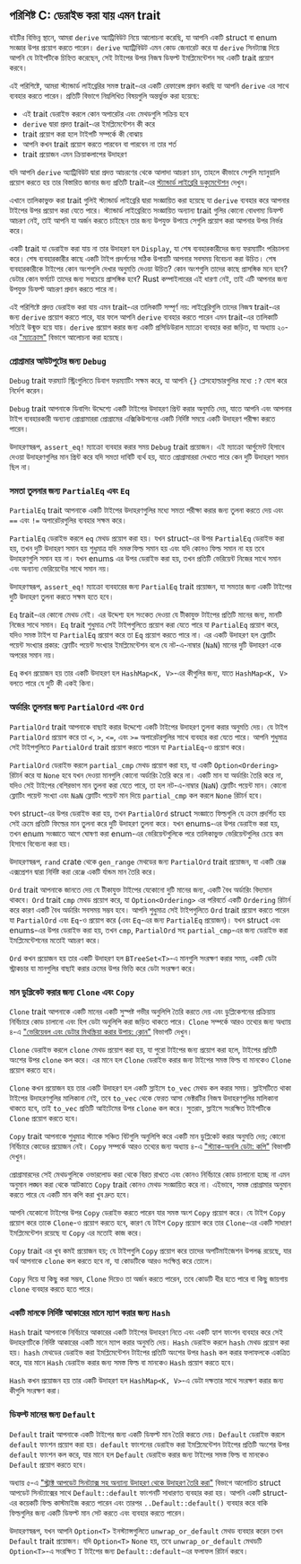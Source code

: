## পরিশিষ্ট C: ডেরাইভ করা যায় এমন trait

বইটির বিভিন্ন স্থানে, আমরা `derive` অ্যাট্রিবিউট নিয়ে আলোচনা করেছি, যা আপনি একটি struct বা enum সংজ্ঞার উপর প্রয়োগ করতে পারেন। `derive` অ্যাট্রিবিউট এমন কোড জেনারেট করে যা `derive` সিনট্যাক্স দিয়ে আপনি যে টাইপটিকে চিহ্নিত করেছেন, সেই টাইপের উপর নিজস্ব ডিফল্ট ইমপ্লিমেন্টেশন সহ একটি trait প্রয়োগ করবে।

এই পরিশিষ্টে, আমরা স্ট্যান্ডার্ড লাইব্রেরির সমস্ত trait-এর একটি রেফারেন্স প্রদান করছি যা আপনি `derive` এর সাথে ব্যবহার করতে পারেন। প্রতিটি বিভাগে নিম্নলিখিত বিষয়গুলি অন্তর্ভুক্ত করা হয়েছে:

- এই trait ডেরাইভ করলে কোন অপারেটর এবং মেথডগুলি সক্রিয় হবে
- `derive` দ্বারা প্রদত্ত trait-এর ইমপ্লিমেন্টেশন কী করে
- trait প্রয়োগ করা হলে টাইপটি সম্পর্কে কী বোঝায়
- আপনি কখন trait প্রয়োগ করতে পারবেন বা পারবেন না তার শর্ত
- trait প্রয়োজন এমন ক্রিয়াকলাপের উদাহরণ

যদি আপনি `derive` অ্যাট্রিবিউট দ্বারা প্রদত্ত আচরণের থেকে আলাদা আচরণ চান, তাহলে কীভাবে সেগুলি ম্যানুয়ালি প্রয়োগ করতে হয় তার বিস্তারিত জানার জন্য প্রতিটি trait-এর [স্ট্যান্ডার্ড লাইব্রেরি ডকুমেন্টেশন](../std/index.html) দেখুন।

এখানে তালিকাভুক্ত করা trait গুলিই স্ট্যান্ডার্ড লাইব্রেরি দ্বারা সংজ্ঞায়িত করা হয়েছে যা `derive` ব্যবহার করে আপনার টাইপের উপর প্রয়োগ করা যেতে পারে। স্ট্যান্ডার্ড লাইব্রেরিতে সংজ্ঞায়িত অন্যান্য trait গুলির কোনো বোধগম্য ডিফল্ট আচরণ নেই, তাই আপনি যা অর্জন করতে চাইছেন তার জন্য উপযুক্ত উপায়ে সেগুলি প্রয়োগ করা আপনার উপর নির্ভর করে।

একটি trait যা ডেরাইভ করা যায় না তার উদাহরণ হল `Display`, যা শেষ ব্যবহারকারীদের জন্য ফরম্যাটিং পরিচালনা করে। শেষ ব্যবহারকারীর কাছে একটি টাইপ প্রদর্শনের সঠিক উপায়টি আপনার সবসময় বিবেচনা করা উচিত। শেষ ব্যবহারকারীকে টাইপের কোন অংশগুলি দেখার অনুমতি দেওয়া উচিত? কোন অংশগুলি তাদের কাছে প্রাসঙ্গিক মনে হবে? ডেটার কোন ফর্ম্যাট তাদের জন্য সবচেয়ে প্রাসঙ্গিক হবে? Rust কম্পাইলারের এই ধারণা নেই, তাই এটি আপনার জন্য উপযুক্ত ডিফল্ট আচরণ প্রদান করতে পারে না।

এই পরিশিষ্টে প্রদত্ত ডেরাইভ করা যায় এমন trait-এর তালিকাটি সম্পূর্ণ নয়: লাইব্রেরিগুলি তাদের নিজস্ব trait-এর জন্য `derive` প্রয়োগ করতে পারে, যার ফলে আপনি `derive` ব্যবহার করতে পারেন এমন trait-এর তালিকাটি সত্যিই উন্মুক্ত হয়ে যায়। `derive` প্রয়োগ করার জন্য একটি প্রসিডিউরাল ম্যাক্রো ব্যবহার করা জড়িত, যা অধ্যায় ২০-এর ["ম্যাক্রোস"][macros] বিভাগে আলোচনা করা হয়েছে।

### প্রোগ্রামার আউটপুটের জন্য `Debug`

`Debug` trait ফরম্যাট স্ট্রিংগুলিতে ডিবাগ ফরম্যাটিং সক্ষম করে, যা আপনি `{}` প্লেসহোল্ডারগুলির মধ্যে `:?` যোগ করে নির্দেশ করেন।

`Debug` trait আপনাকে ডিবাগিং উদ্দেশ্যে একটি টাইপের উদাহরণ প্রিন্ট করার অনুমতি দেয়, যাতে আপনি এবং আপনার টাইপ ব্যবহারকারী অন্যান্য প্রোগ্রামাররা প্রোগ্রামের এক্সিকিউশনের একটি নির্দিষ্ট সময়ে একটি উদাহরণ পরীক্ষা করতে পারেন।

উদাহরণস্বরূপ, `assert_eq!` ম্যাক্রো ব্যবহার করার সময় `Debug` trait প্রয়োজন। এই ম্যাক্রো আর্গুমেন্ট হিসাবে দেওয়া উদাহরণগুলির মান প্রিন্ট করে যদি সমতা দাবিটি ব্যর্থ হয়, যাতে প্রোগ্রামাররা দেখতে পারে কেন দুটি উদাহরণ সমান ছিল না।

### সমতা তুলনার জন্য `PartialEq` এবং `Eq`

`PartialEq` trait আপনাকে একটি টাইপের উদাহরণগুলির মধ্যে সমতা পরীক্ষা করার জন্য তুলনা করতে দেয় এবং `==` এবং `!=` অপারেটরগুলির ব্যবহার সক্ষম করে।

`PartialEq` ডেরাইভ করলে `eq` মেথড প্রয়োগ করা হয়। যখন struct-এর উপর `PartialEq` ডেরাইভ করা হয়, তখন দুটি উদাহরণ সমান হয় শুধুমাত্র যদি _সমস্ত_ ফিল্ড সমান হয় এবং যদি কোনও ফিল্ড সমান না হয় তবে উদাহরণগুলি সমান হয় না। যখন enums এর উপর ডেরাইভ করা হয়, তখন প্রতিটি ভেরিয়েন্ট নিজের সাথে সমান এবং অন্যান্য ভেরিয়েন্টের সাথে সমান নয়।

উদাহরণস্বরূপ, `assert_eq!` ম্যাক্রো ব্যবহারের জন্য `PartialEq` trait প্রয়োজন, যা সমতার জন্য একটি টাইপের দুটি উদাহরণ তুলনা করতে সক্ষম হতে হবে।

`Eq` trait-এর কোনো মেথড নেই। এর উদ্দেশ্য হল সংকেত দেওয়া যে টীকাযুক্ত টাইপের প্রতিটি মানের জন্য, মানটি নিজের সাথে সমান। `Eq` trait শুধুমাত্র সেই টাইপগুলিতে প্রয়োগ করা যেতে পারে যা `PartialEq` প্রয়োগ করে, যদিও সমস্ত টাইপ যা `PartialEq` প্রয়োগ করে তা `Eq` প্রয়োগ করতে পারে না। এর একটি উদাহরণ হল ফ্লোটিং পয়েন্ট সংখ্যার প্রকার: ফ্লোটিং পয়েন্ট সংখ্যার ইমপ্লিমেন্টেশন বলে যে নট-এ-নাম্বার (`NaN`) মানের দুটি উদাহরণ একে অপরের সমান নয়।

`Eq` কখন প্রয়োজন হয় তার একটি উদাহরণ হল `HashMap<K, V>`-এর কীগুলির জন্য, যাতে `HashMap<K, V>` বলতে পারে যে দুটি কী একই কিনা।

### অর্ডারিং তুলনার জন্য `PartialOrd` এবং `Ord`

`PartialOrd` trait আপনাকে বাছাই করার উদ্দেশ্যে একটি টাইপের উদাহরণ তুলনা করার অনুমতি দেয়। যে টাইপ `PartialOrd` প্রয়োগ করে তা `<`, `>`, `<=`, এবং `>=` অপারেটরগুলির সাথে ব্যবহার করা যেতে পারে। আপনি শুধুমাত্র সেই টাইপগুলিতে `PartialOrd` trait প্রয়োগ করতে পারেন যা `PartialEq`-ও প্রয়োগ করে।

`PartialOrd` ডেরাইভ করলে `partial_cmp` মেথড প্রয়োগ করা হয়, যা একটি `Option<Ordering>` রিটার্ন করে যা `None` হবে যখন দেওয়া মানগুলি কোনো অর্ডারিং তৈরি করে না। একটি মান যা অর্ডারিং তৈরি করে না, যদিও সেই টাইপের বেশিরভাগ মান তুলনা করা যেতে পারে, তা হল নট-এ-নাম্বার (`NaN`) ফ্লোটিং পয়েন্ট মান। কোনো ফ্লোটিং পয়েন্ট সংখ্যা এবং `NaN` ফ্লোটিং পয়েন্ট মান দিয়ে `partial_cmp` কল করলে `None` রিটার্ন হবে।

যখন struct-এর উপর ডেরাইভ করা হয়, তখন `PartialOrd` struct সংজ্ঞাতে ফিল্ডগুলি যে ক্রমে প্রদর্শিত হয় সেই ক্রমে প্রতিটি ফিল্ডের মান তুলনা করে দুটি উদাহরণ তুলনা করে। যখন enums-এর উপর ডেরাইভ করা হয়, তখন enum সংজ্ঞাতে আগে ঘোষণা করা enum-এর ভেরিয়েন্টগুলিকে পরে তালিকাভুক্ত ভেরিয়েন্টগুলির চেয়ে কম হিসাবে বিবেচনা করা হয়।

উদাহরণস্বরূপ, `rand` crate থেকে `gen_range` মেথডের জন্য `PartialOrd` trait প্রয়োজন, যা একটি রেঞ্জ এক্সপ্রেশন দ্বারা নির্দিষ্ট করা রেঞ্জে একটি র্যান্ডম মান তৈরি করে।

`Ord` trait আপনাকে জানতে দেয় যে টীকাযুক্ত টাইপের যেকোনো দুটি মানের জন্য, একটি বৈধ অর্ডারিং বিদ্যমান থাকবে। `Ord` trait `cmp` মেথড প্রয়োগ করে, যা `Option<Ordering>` এর পরিবর্তে একটি `Ordering` রিটার্ন করে কারণ একটি বৈধ অর্ডারিং সবসময় সম্ভব হবে। আপনি শুধুমাত্র সেই টাইপগুলিতে `Ord` trait প্রয়োগ করতে পারেন যা `PartialOrd` এবং `Eq`-ও প্রয়োগ করে (এবং `Eq`-এর জন্য `PartialEq` প্রয়োজন)। যখন struct এবং enums-এর উপর ডেরাইভ করা হয়, তখন `cmp`, `PartialOrd` সহ `partial_cmp`-এর জন্য ডেরাইভ করা ইমপ্লিমেন্টেশনের মতোই আচরণ করে।

`Ord` কখন প্রয়োজন হয় তার একটি উদাহরণ হল `BTreeSet<T>`-এ মানগুলি সংরক্ষণ করার সময়, একটি ডেটা স্ট্রাকচার যা মানগুলির বাছাই করার ক্রমের উপর ভিত্তি করে ডেটা সংরক্ষণ করে।

### মান ডুপ্লিকেট করার জন্য `Clone` এবং `Copy`

`Clone` trait আপনাকে একটি মানের একটি সুস্পষ্ট গভীর অনুলিপি তৈরি করতে দেয় এবং ডুপ্লিকেশনের প্রক্রিয়ায় নির্বিচারে কোড চালানো এবং হিপ ডেটা অনুলিপি করা জড়িত থাকতে পারে। `Clone` সম্পর্কে আরও তথ্যের জন্য অধ্যায় ৪-এ ["ভেরিয়েবল এবং ডেটার মিথস্ক্রিয়া করার উপায়: ক্লোন"][ways-variables-and-data-interact-clone] বিভাগটি দেখুন।

`Clone` ডেরাইভ করলে `clone` মেথড প্রয়োগ করা হয়, যা পুরো টাইপের জন্য প্রয়োগ করা হলে, টাইপের প্রতিটি অংশের উপর `clone` কল করে। এর মানে হল `Clone` ডেরাইভ করার জন্য টাইপের সমস্ত ফিল্ড বা মানকেও `Clone` প্রয়োগ করতে হবে।

`Clone` কখন প্রয়োজন হয় তার একটি উদাহরণ হল একটি স্লাইসে `to_vec` মেথড কল করার সময়। স্লাইসটিতে থাকা টাইপের উদাহরণগুলির মালিকানা নেই, তবে `to_vec` থেকে ফেরত আসা ভেক্টরটির নিজস্ব উদাহরণগুলির মালিকানা থাকতে হবে, তাই `to_vec` প্রতিটি আইটেমের উপর `clone` কল করে। সুতরাং, স্লাইসে সংরক্ষিত টাইপটিকে `Clone` প্রয়োগ করতে হবে।

`Copy` trait আপনাকে শুধুমাত্র স্ট্যাকে সঞ্চিত বিটগুলি অনুলিপি করে একটি মান ডুপ্লিকেট করার অনুমতি দেয়; কোনো নির্বিচারে কোডের প্রয়োজন নেই। `Copy` সম্পর্কে আরও তথ্যের জন্য অধ্যায় ৪-এ ["স্ট্যাক-অনলি ডেটা: কপি"][stack-only-data-copy] বিভাগটি দেখুন।

প্রোগ্রামারদের সেই মেথডগুলিকে ওভারলোড করা থেকে বিরত রাখতে এবং কোনও নির্বিচারে কোড চালানো হচ্ছে না এমন অনুমান লঙ্ঘন করা থেকে আটকাতে `Copy` trait কোনও মেথড সংজ্ঞায়িত করে না। এইভাবে, সমস্ত প্রোগ্রামার অনুমান করতে পারে যে একটি মান কপি করা খুব দ্রুত হবে।

আপনি যেকোনো টাইপের উপর `Copy` ডেরাইভ করতে পারেন যার সমস্ত অংশ `Copy` প্রয়োগ করে। যে টাইপ `Copy` প্রয়োগ করে তাকে `Clone`-ও প্রয়োগ করতে হবে, কারণ যে টাইপ `Copy` প্রয়োগ করে তার `Clone`-এর একটি সাধারণ ইমপ্লিমেন্টেশন রয়েছে যা `Copy` এর মতোই কাজ করে।

`Copy` trait এর খুব কমই প্রয়োজন হয়; যে টাইপগুলি `Copy` প্রয়োগ করে তাদের অপটিমাইজেশন উপলব্ধ রয়েছে, যার অর্থ আপনাকে `clone` কল করতে হবে না, যা কোডটিকে আরও সংক্ষিপ্ত করে তোলে।

`Copy` দিয়ে যা কিছু করা সম্ভব, `Clone` দিয়েও তা অর্জন করতে পারেন, তবে কোডটি ধীর হতে পারে বা কিছু জায়গায় `clone` ব্যবহার করতে হতে পারে।

### একটি মানকে নির্দিষ্ট আকারের মানে ম্যাপ করার জন্য `Hash`

`Hash` trait আপনাকে নির্বিচারে আকারের একটি টাইপের উদাহরণ নিতে এবং একটি হ্যাশ ফাংশন ব্যবহার করে সেই উদাহরণটিকে নির্দিষ্ট আকারের একটি মানে ম্যাপ করার অনুমতি দেয়। `Hash` ডেরাইভ করলে `hash` মেথড প্রয়োগ করা হয়। `hash` মেথডের ডেরাইভ করা ইমপ্লিমেন্টেশন টাইপের প্রতিটি অংশের উপর `hash` কল করার ফলাফলকে একত্রিত করে, যার মানে `Hash` ডেরাইভ করার জন্য সমস্ত ফিল্ড বা মানকেও `Hash` প্রয়োগ করতে হবে।

`Hash` কখন প্রয়োজন হয় তার একটি উদাহরণ হল `HashMap<K, V>`-এ ডেটা দক্ষতার সাথে সংরক্ষণ করার জন্য কীগুলি সংরক্ষণ করা।

### ডিফল্ট মানের জন্য `Default`

`Default` trait আপনাকে একটি টাইপের জন্য একটি ডিফল্ট মান তৈরি করতে দেয়। `Default` ডেরাইভ করলে `default` ফাংশন প্রয়োগ করা হয়। `default` ফাংশনের ডেরাইভ করা ইমপ্লিমেন্টেশন টাইপের প্রতিটি অংশের উপর `default` ফাংশন কল করে, যার মানে হল `Default` ডেরাইভ করার জন্য টাইপের সমস্ত ফিল্ড বা মানকেও `Default` প্রয়োগ করতে হবে।

অধ্যায় ৫-এ ["স্ট্রাক্ট আপডেট সিনট্যাক্স সহ অন্যান্য উদাহরণ থেকে উদাহরণ তৈরি করা"][creating-instances-from-other-instances-with-struct-update-syntax] বিভাগে আলোচিত struct আপডেট সিনট্যাক্সের সাথে `Default::default` ফাংশনটি সাধারণত ব্যবহার করা হয়। আপনি একটি struct-এর কয়েকটি ফিল্ড কাস্টমাইজ করতে পারেন এবং তারপর `..Default::default()` ব্যবহার করে বাকি ফিল্ডগুলির জন্য একটি ডিফল্ট মান সেট করতে এবং ব্যবহার করতে পারেন।

উদাহরণস্বরূপ, যখন আপনি `Option<T>` ইনস্ট্যান্সগুলিতে `unwrap_or_default` মেথড ব্যবহার করেন তখন `Default` trait প্রয়োজন। যদি `Option<T>` `None` হয়, তবে `unwrap_or_default` মেথডটি `Option<T>`-এ সংরক্ষিত `T` টাইপের জন্য `Default::default`-এর ফলাফল রিটার্ন করবে।

[creating-instances-from-other-instances-with-struct-update-syntax]: ch05-01-defining-structs.html#creating-instances-from-other-instances-with-struct-update-syntax
[stack-only-data-copy]: ch04-01-what-is-ownership.html#stack-only-data-copy
[ways-variables-and-data-interact-clone]: ch04-01-what-is-ownership.html#ways-variables-and-data-interact-clone
[macros]: ch20-05-macros.html#macros

